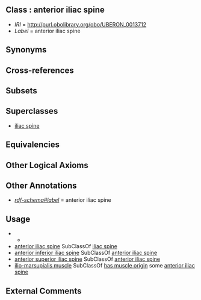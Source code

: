 
## Class : anterior iliac spine

 * *IRI* = http://purl.obolibrary.org/obo/UBERON_0013712
 * *Label* = anterior iliac spine

## Synonyms


## Cross-references


## Subsets


## Superclasses

 * [iliac spine](../../UBERON/07/UBERON_0013707.md)

## Equivalencies


## Other Logical Axioms


## Other Annotations

 * *[rdf-schema#label](../../el/rdf-schema#label.md)* = anterior iliac spine

## Usage

 * -
 * [anterior iliac spine](../../UBERON/12/UBERON_0013712.md) SubClassOf [iliac spine](../../UBERON/07/UBERON_0013707.md)
 * [anterior inferior iliac spine](../../UBERON/09/UBERON_0013709.md) SubClassOf [anterior iliac spine](../../UBERON/12/UBERON_0013712.md)
 * [anterior superior iliac spine](../../UBERON/08/UBERON_0013708.md) SubClassOf [anterior iliac spine](../../UBERON/12/UBERON_0013712.md)
 * [ilio-marsupialis muscle](../../UBERON/15/UBERON_0013715.md) SubClassOf [has muscle origin](../../RO/72/RO_0002372.md) some [anterior iliac spine](../../UBERON/12/UBERON_0013712.md)

## External Comments


